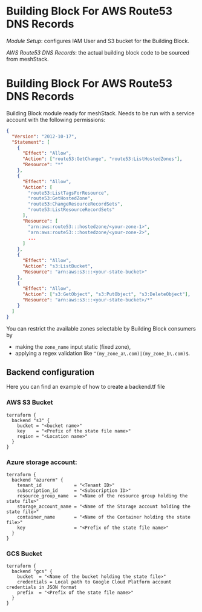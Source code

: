# Building Block For AWS Route53 DNS Records

*Module Setup*: configures IAM User and S3 bucket for the Building Block.

*AWS Route53 DNS Records*: the actual building block code to be sourced from meshStack.

# Building Block For AWS Route53 DNS Records

Building Block module ready for meshStack.
Needs to be run with a service account with the following permissions:

```json
{
  "Version": "2012-10-17",
  "Statement": [
    {
      "Effect": "Allow",
      "Action": ["route53:GetChange", "route53:ListHostedZones"],
      "Resource": "*"
    },
    {
      "Effect": "Allow",
      "Action": [
        "route53:ListTagsForResource",
        "route53:GetHostedZone",
        "route53:ChangeResourceRecordSets",
        "route53:ListResourceRecordSets"
      ],
      "Resource": [
        "arn:aws:route53:::hostedzone/<your-zone-1>",
        "arn:aws:route53:::hostedzone/<your-zone-2>",
        ...
      ]
    },
    {
      "Effect": "Allow",
      "Action": "s3:ListBucket",
      "Resource": "arn:aws:s3:::<your-state-bucket>"
    },
    {
      "Effect": "Allow",
      "Action": ["s3:GetObject", "s3:PutObject", "s3:DeleteObject"],
      "Resource": "arn:aws:s3:::<your-state-bucket>/*"
    }
  ]
}
```

You can restrict the available zones selectable by Building Block consumers by
- making the `zone_name` input static (fixed zone),
- applying a regex validation like `^(my_zone_a\.com)|(my_zone_b\.com)$`.

## Backend configuration
Here you can find an example of how to create a backend.tf file

### AWS S3 Bucket
```
terraform {
  backend "s3" {
    bucket = "<bucket name>"
    key    = "<Prefix of the state file name>"
    region = "<Location name>"
  }
}
```
### Azure storage account:
```
terraform {
  backend "azurerm" {
    tenant_id            = "<Tenant ID>"
    subscription_id      = "<Subscription ID>"
    resource_group_name  = "<Name of the resource group holding the state file>"
    storage_account_name = "<Name of the Storage account holding the state file>"
    container_name       = "<Name of the Container holding the state file>"
    key                  = "<Prefix of the state file name>"
  }
}
```

### GCS Bucket
```
terraform {
  backend "gcs" {
    bucket  = "<Name of the bucket holding the state file>"
    credentials = Local path to Google Cloud Platform account credentials in JSON format
    prefix  = "<Prefix of the state file name>"
  }
}
```